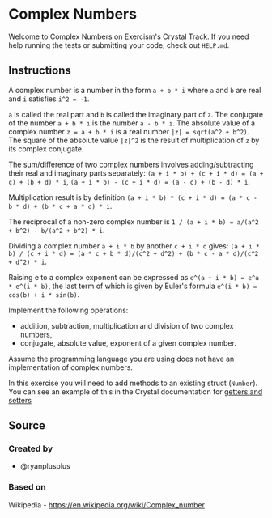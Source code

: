 # Complex Numbers

Welcome to Complex Numbers on Exercism's Crystal Track.
If you need help running the tests or submitting your code, check out `HELP.md`.

## Instructions

A complex number is a number in the form `a + b * i` where `a` and `b` are real and `i` satisfies `i^2 = -1`.

`a` is called the real part and `b` is called the imaginary part of `z`.
The conjugate of the number `a + b * i` is the number `a - b * i`.
The absolute value of a complex number `z = a + b * i` is a real number `|z| = sqrt(a^2 + b^2)`. The square of the absolute value `|z|^2` is the result of multiplication of `z` by its complex conjugate.

The sum/difference of two complex numbers involves adding/subtracting their real and imaginary parts separately:
`(a + i * b) + (c + i * d) = (a + c) + (b + d) * i`,
`(a + i * b) - (c + i * d) = (a - c) + (b - d) * i`.

Multiplication result is by definition
`(a + i * b) * (c + i * d) = (a * c - b * d) + (b * c + a * d) * i`.

The reciprocal of a non-zero complex number is
`1 / (a + i * b) = a/(a^2 + b^2) - b/(a^2 + b^2) * i`.

Dividing a complex number `a + i * b` by another `c + i * d` gives:
`(a + i * b) / (c + i * d) = (a * c + b * d)/(c^2 + d^2) + (b * c - a * d)/(c^2 + d^2) * i`.

Raising e to a complex exponent can be expressed as `e^(a + i * b) = e^a * e^(i * b)`, the last term of which is given by Euler's formula `e^(i * b) = cos(b) + i * sin(b)`.

Implement the following operations:

- addition, subtraction, multiplication and division of two complex numbers,
- conjugate, absolute value, exponent of a given complex number.

Assume the programming language you are using does not have an implementation of complex numbers.

In this exercise you will need to add methods to an existing struct (`Number`).
You can see an example of this in the Crystal documentation for [getters and setters][getters-and-setters]

[getters-and-setters]: https://crystal-lang.org/reference/1.9/syntax_and_semantics/methods_and_instance_variables.html#getters-and-setters

## Source

### Created by

- @ryanplusplus

### Based on

Wikipedia - https://en.wikipedia.org/wiki/Complex_number